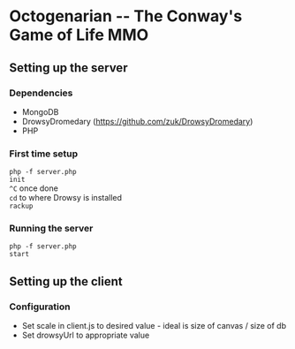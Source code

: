 Octogenarian -- The Conway's Game of Life MMO
=======
## Setting up the server
### Dependencies
* MongoDB
* DrowsyDromedary (https://github.com/zuk/DrowsyDromedary)
* PHP  

### First time setup  
`php -f server.php`  
`init`  
`^C` once done  
`cd` to where Drowsy is installed  
`rackup`  

### Running the server
`php -f server.php`  
`start`  

## Setting up the client

### Configuration

* Set scale in client.js to desired value - ideal is size of canvas / size of db
* Set drowsyUrl to appropriate value
